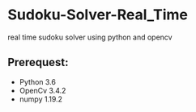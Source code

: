 # Sudoku-Solver-Real_Time
real time sudoku solver using python and opencv

## Prerequest:
 * Python 3.6
 * OpenCv 3.4.2
 * numpy 1.19.2
